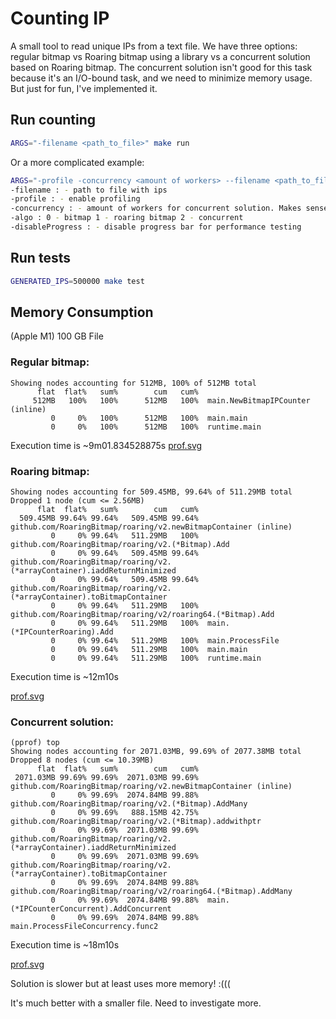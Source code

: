 # Counting IP

A small tool to read unique IPs from a text file.
We have three options: regular bitmap vs Roaring bitmap using a library vs a concurrent solution based on Roaring bitmap.
The concurrent solution isn't good for this task because it's an I/O-bound task, and we need to minimize memory usage.
But just for fun, I've implemented it.

## Run counting
```bash
ARGS="-filename <path_to_file>" make run
```
Or a more complicated example:
```bash
ARGS="-profile -concurrency <amount of workers> --filename <path_to_file>  -algo <algoritm>" make run
-filename : - path to file with ips
-profile : - enable profiling
-concurrency : - amount of workers for concurrent solution. Makes sense only for concurrent solution
-algo : 0 - bitmap 1 - roaring bitmap 2 - concurrent
-disableProgress : - disable progress bar for performance testing
````

## Run tests
```bash
GENERATED_IPS=500000 make test
```

## Memory Consumption
(Apple M1) 100 GB File

### Regular bitmap:
```
Showing nodes accounting for 512MB, 100% of 512MB total
      flat  flat%   sum%        cum   cum%
     512MB   100%   100%      512MB   100%  main.NewBitmapIPCounter (inline)
         0     0%   100%      512MB   100%  main.main
         0     0%   100%      512MB   100%  runtime.main
```
Execution time is ~9m01.834528875s
[prof.svg](resources/bitmap-pprof.svg)

### Roaring bitmap:
```
Showing nodes accounting for 509.45MB, 99.64% of 511.29MB total
Dropped 1 node (cum <= 2.56MB)
      flat  flat%   sum%        cum   cum%
  509.45MB 99.64% 99.64%   509.45MB 99.64%  github.com/RoaringBitmap/roaring/v2.newBitmapContainer (inline)
         0     0% 99.64%   511.29MB   100%  github.com/RoaringBitmap/roaring/v2.(*Bitmap).Add
         0     0% 99.64%   509.45MB 99.64%  github.com/RoaringBitmap/roaring/v2.(*arrayContainer).iaddReturnMinimized
         0     0% 99.64%   509.45MB 99.64%  github.com/RoaringBitmap/roaring/v2.(*arrayContainer).toBitmapContainer
         0     0% 99.64%   511.29MB   100%  github.com/RoaringBitmap/roaring/v2/roaring64.(*Bitmap).Add
         0     0% 99.64%   511.29MB   100%  main.(*IPCounterRoaring).Add
         0     0% 99.64%   511.29MB   100%  main.ProcessFile
         0     0% 99.64%   511.29MB   100%  main.main
         0     0% 99.64%   511.29MB   100%  runtime.main
```
Execution time is ~12m10s

[prof.svg](resources/roaring-pprof.svg)

### Concurrent solution:
```
(pprof) top
Showing nodes accounting for 2071.03MB, 99.69% of 2077.38MB total
Dropped 8 nodes (cum <= 10.39MB)
      flat  flat%   sum%        cum   cum%
 2071.03MB 99.69% 99.69%  2071.03MB 99.69%  github.com/RoaringBitmap/roaring/v2.newBitmapContainer (inline)
         0     0% 99.69%  2074.84MB 99.88%  github.com/RoaringBitmap/roaring/v2.(*Bitmap).AddMany
         0     0% 99.69%   888.15MB 42.75%  github.com/RoaringBitmap/roaring/v2.(*Bitmap).addwithptr
         0     0% 99.69%  2071.03MB 99.69%  github.com/RoaringBitmap/roaring/v2.(*arrayContainer).iaddReturnMinimized
         0     0% 99.69%  2071.03MB 99.69%  github.com/RoaringBitmap/roaring/v2.(*arrayContainer).toBitmapContainer
         0     0% 99.69%  2074.84MB 99.88%  github.com/RoaringBitmap/roaring/v2/roaring64.(*Bitmap).AddMany
         0     0% 99.69%  2074.84MB 99.88%  main.(*IPCounterConcurrent).AddConcurrent
         0     0% 99.69%  2074.84MB 99.88%  main.ProcessFileConcurrency.func2
```
Execution time is ~18m10s

[prof.svg](resources/concurrent-pprof.svg)

Solution is slower but at least uses more memory! :(((

It's much better with a smaller file. Need to investigate more.